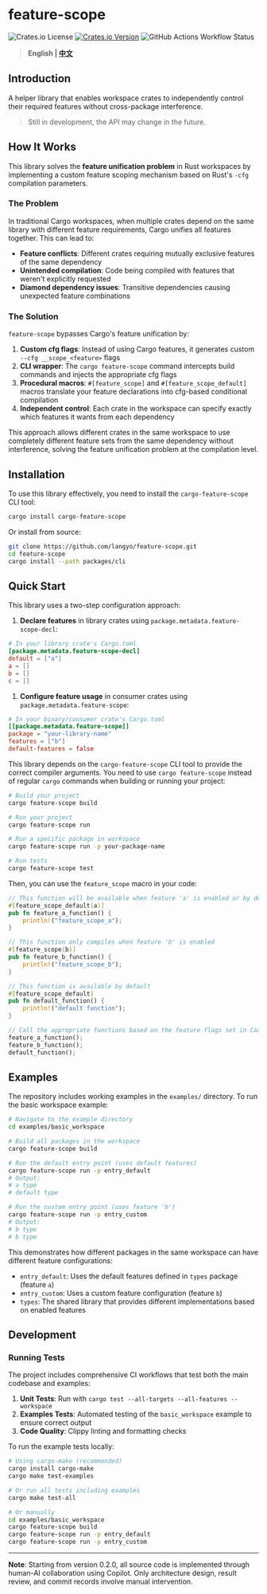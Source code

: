 # feature-scope

![Crates.io License](https://img.shields.io/crates/l/feature-scope)
[![Crates.io Version](https://img.shields.io/crates/v/feature-scope)](https://docs.rs/feature-scope)
![GitHub Actions Workflow Status](https://img.shields.io/github/actions/workflow/status/langyo/feature-scope/test.yml)

> **English | [中文](README_zh.md)**

## Introduction

A helper library that enables workspace crates to independently control their required features without cross-package interference.

> Still in development, the API may change in the future.

## How It Works

This library solves the **feature unification problem** in Rust workspaces by implementing a custom feature scoping mechanism based on Rust's `-cfg` compilation parameters.

### The Problem

In traditional Cargo workspaces, when multiple crates depend on the same library with different feature requirements, Cargo unifies all features together. This can lead to:

- **Feature conflicts**: Different crates requiring mutually exclusive features of the same dependency
- **Unintended compilation**: Code being compiled with features that weren't explicitly requested
- **Diamond dependency issues**: Transitive dependencies causing unexpected feature combinations

### The Solution

`feature-scope` bypasses Cargo's feature unification by:

1. **Custom cfg flags**: Instead of using Cargo features, it generates custom `--cfg __scope_<feature>` flags
2. **CLI wrapper**: The `cargo feature-scope` command intercepts build commands and injects the appropriate cfg flags
3. **Procedural macros**: `#[feature_scope]` and `#[feature_scope_default]` macros translate your feature declarations into cfg-based conditional compilation
4. **Independent control**: Each crate in the workspace can specify exactly which features it wants from each dependency

This approach allows different crates in the same workspace to use completely different feature sets from the same dependency without interference, solving the feature unification problem at the compilation level.

## Installation

To use this library effectively, you need to install the `cargo-feature-scope` CLI tool:

```bash
cargo install cargo-feature-scope
```

Or install from source:

```bash
git clone https://github.com/langyo/feature-scope.git
cd feature-scope
cargo install --path packages/cli
```

## Quick Start

This library uses a two-step configuration approach:

1. **Declare features** in library crates using `package.metadata.feature-scope-decl`:

```toml
# In your library crate's Cargo.toml
[package.metadata.feature-scope-decl]
default = ["a"]
a = []
b = []
c = []
```

1. **Configure feature usage** in consumer crates using `package.metadata.feature-scope`:

```toml
# In your binary/consumer crate's Cargo.toml
[[package.metadata.feature-scope]]
package = "your-library-name"
features = ["b"]
default-features = false
```

This library depends on the `cargo-feature-scope` CLI tool to provide the correct compiler arguments. You need to use `cargo feature-scope` instead of regular `cargo` commands when building or running your project:

```bash
# Build your project
cargo feature-scope build

# Run your project
cargo feature-scope run

# Run a specific package in workspace
cargo feature-scope run -p your-package-name

# Run tests
cargo feature-scope test
```

Then, you can use the `feature_scope` macro in your code:

```rust
// This function will be available when feature 'a' is enabled or by default
#[feature_scope_default(a)]
pub fn feature_a_function() {
    println!("feature_scope_a");
}

// This function only compiles when feature 'b' is enabled
#[feature_scope(b)]
pub fn feature_b_function() {
    println!("feature_scope_b");
}

// This function is available by default
#[feature_scope_default]
pub fn default_function() {
    println!("default function");
}

// Call the appropriate functions based on the feature flags set in Cargo.toml
feature_a_function();
feature_b_function();
default_function();
```

## Examples

The repository includes working examples in the `examples/` directory. To run the basic workspace example:

```bash
# Navigate to the example directory
cd examples/basic_workspace

# Build all packages in the workspace
cargo feature-scope build

# Run the default entry point (uses default features)
cargo feature-scope run -p entry_default
# Output:
# a type
# default type

# Run the custom entry point (uses feature 'b')
cargo feature-scope run -p entry_custom
# Output:
# b type
# b type
```

This demonstrates how different packages in the same workspace can have different feature configurations:

- `entry_default`: Uses the default features defined in `types` package (feature `a`)
- `entry_custom`: Uses a custom feature configuration (feature `b`)
- `types`: The shared library that provides different implementations based on enabled features

## Development

### Running Tests

The project includes comprehensive CI workflows that test both the main codebase and examples:

1. **Unit Tests**: Run with `cargo test --all-targets --all-features --workspace`
2. **Examples Tests**: Automated testing of the `basic_workspace` example to ensure correct output
3. **Code Quality**: Clippy linting and formatting checks

To run the example tests locally:

```bash
# Using cargo-make (recommended)
cargo install cargo-make
cargo make test-examples

# Or run all tests including examples
cargo make test-all

# Or manually
cd examples/basic_workspace
cargo feature-scope build
cargo feature-scope run -p entry_default
cargo feature-scope run -p entry_custom
```

---

**Note**: Starting from version 0.2.0, all source code is implemented through human-AI collaboration using Copilot. Only architecture design, result review, and commit records involve manual intervention.
